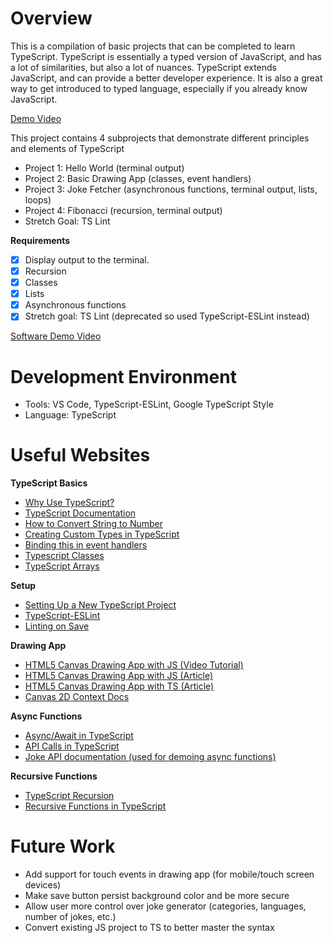 # Overview

This is a compilation of basic projects that can be completed to learn TypeScript. TypeScript is essentially a typed version of JavaScript, and has a lot of similarities, but also a lot of nuances. TypeScript extends JavaScript, and can provide a better developer experience. It is also a great way to get introduced to typed language, especially if you already know JavaScript.

[Demo Video](https://youtu.be/z0kLgY_kGfk)

This project contains 4 subprojects that demonstrate different principles and elements of TypeScript

- Project 1: Hello World (terminal output)
- Project 2: Basic Drawing App (classes, event handlers)
- Project 3: Joke Fetcher (asynchronous functions, terminal output, lists, loops)
- Project 4: Fibonacci (recursion, terminal output)
- Stretch Goal: TS Lint

**Requirements**

- [x] Display output to the terminal.
- [x] Recursion
- [x] Classes
- [x] Lists
- [x] Asynchronous functions
- [x] Stretch goal: TS Lint (deprecated so used TypeScript-ESLint instead)

[Software Demo Video](http://youtube.link.goes.here)

# Development Environment

- Tools: VS Code, TypeScript-ESLint, Google TypeScript Style
- Language: TypeScript

# Useful Websites

**TypeScript Basics**

- [Why Use TypeScript?](https://www.contentful.com/blog/what-is-typescript-and-why-should-you-use-it)
- [TypeScript Documentation](https://www.typescriptlang.org/)
- [How to Convert String to Number](https://stackoverflow.com/questions/14667713/how-to-convert-a-string-to-number-in-typescript)
- [Creating Custom Types in TypeScript](https://www.digitalocean.com/community/tutorials/how-to-create-custom-types-in-typescript)
- [Binding this in event handlers](https://stackoverflow.com/questions/55447924/this-is-not-defined-in-event-handlers)
- [Typescript Classes](https://www.w3schools.com/typescript/typescript_classes.php)
- [TypeScript Arrays](https://www.tutorialsteacher.com/typescript/typescript-array)

**Setup**

- [Setting Up a New TypeScript Project](https://www.digitalocean.com/community/tutorials/typescript-new-project)
- [TypeScript-ESLint](https://typescript-eslint.io/getting-started)
- [Linting on Save](https://www.aleksandrhovhannisyan.com/blog/format-code-on-save-vs-code-eslint)

**Drawing App**

- [HTML5 Canvas Drawing App with JS (Video Tutorial)](https://www.youtube.com/watch?v=3GqUM4mEYKA)
- [HTML5 Canvas Drawing App with JS (Article)](https://blog.openreplay.com/building-a-drawing-application-with-html5-canvas/)
- [HTML5 Canvas Drawing App with TS (Article)](https://kernhanda.github.io/tutorial-typescript-canvas-drawing/)
- [Canvas 2D Context Docs](https://developer.mozilla.org/en-US/docs/Web/API/CanvasRenderingContext2D)

**Async Functions**

- [Async/Await in TypeScript](https://www.atatus.com/blog/introduction-to-async-await-in-typescript/)
- [API Calls in TypeScript](https://rapidapi.com/guides/api-call-typescript)
- [Joke API documentation (used for demoing async functions)](https://sv443.net/jokeapi/v2/)

**Recursive Functions**

- [TypeScript Recursion](https://www.tutorialspoint.com/tackling-recursion-not-just-in-typescript)
- [Recursive Functions in TypeScript](https://joshtronic.com/2020/04/20/recursive-functions-in-typescript/)

# Future Work

- Add support for touch events in drawing app (for mobile/touch screen devices)
- Make save button persist background color and be more secure
- Allow user more control over joke generator (categories, languages, number of jokes, etc.)
- Convert existing JS project to TS to better master the syntax
